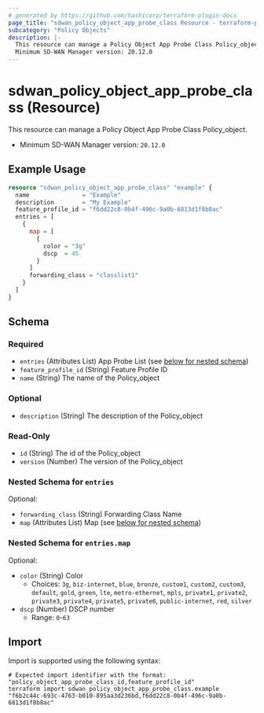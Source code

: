 ```yaml
---
# generated by https://github.com/hashicorp/terraform-plugin-docs
page_title: "sdwan_policy_object_app_probe_class Resource - terraform-provider-sdwan"
subcategory: "Policy Objects"
description: |-
  This resource can manage a Policy Object App Probe Class Policy_object.
  Minimum SD-WAN Manager version: 20.12.0
---
```


# sdwan_policy_object_app_probe_class (Resource)

This resource can manage a Policy Object App Probe Class Policy_object.
  - Minimum SD-WAN Manager version: `20.12.0`

## Example Usage

```terraform
resource "sdwan_policy_object_app_probe_class" "example" {
  name               = "Example"
  description        = "My Example"
  feature_profile_id = "f6dd22c8-0b4f-496c-9a0b-6813d1f8b8ac"
  entries = [
    {
      map = [
        {
          color = "3g"
          dscp  = 45
        }
      ]
      forwarding_class = "classlist1"
    }
  ]
}
```

<!-- schema generated by tfplugindocs -->
## Schema

### Required

- `entries` (Attributes List) App Probe List (see [below for nested schema](#nestedatt--entries))
- `feature_profile_id` (String) Feature Profile ID
- `name` (String) The name of the Policy_object

### Optional

- `description` (String) The description of the Policy_object

### Read-Only

- `id` (String) The id of the Policy_object
- `version` (Number) The version of the Policy_object

<a id="nestedatt--entries"></a>
### Nested Schema for `entries`

Optional:

- `forwarding_class` (String) Forwarding Class Name
- `map` (Attributes List) Map (see [below for nested schema](#nestedatt--entries--map))

<a id="nestedatt--entries--map"></a>
### Nested Schema for `entries.map`

Optional:

- `color` (String) Color
  - Choices: `3g`, `biz-internet`, `blue`, `bronze`, `custom1`, `custom2`, `custom3`, `default`, `gold`, `green`, `lte`, `metro-ethernet`, `mpls`, `private1`, `private2`, `private3`, `private4`, `private5`, `private6`, `public-internet`, `red`, `silver`
- `dscp` (Number) DSCP number
  - Range: `0`-`63`

## Import

Import is supported using the following syntax:

```shell
# Expected import identifier with the format: "policy_object_app_probe_class_id,feature_profile_id"
terraform import sdwan_policy_object_app_probe_class.example "f6b2c44c-693c-4763-b010-895aa3d236bd,f6dd22c8-0b4f-496c-9a0b-6813d1f8b8ac"
```

